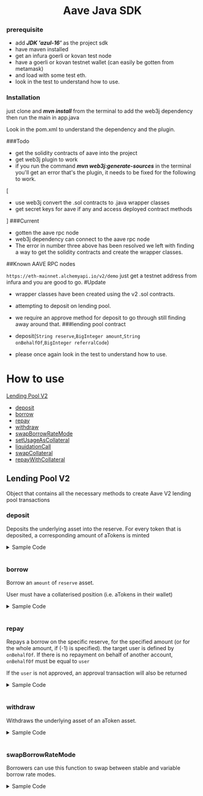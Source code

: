<h1 align="center">Aave Java SDK</h1>


### prerequisite
* add ***JDK 'azul-16'***  as the project sdk
* have maven installed
* get an infura goerli or kovan test node
* have a goerli or kovan testnet wallet (can easily be gotten from metamask)
* and load with some test eth.
* look in the test to understand how to use.
### Installation
just clone and ***mvn install*** from the terminal to add the web3j dependency then run the main in app.java

Look in the pom.xml to understand the dependency and the plugin.


###Todo
* get the solidity contracts of aave into the project
* get web3j plugin to work
* if you run the command ***mvn web3j:generate-sources*** in the terminal you'll get an error that's the plugin, it needs to be fixed for the following to work.

[
* use web3j convert the .sol contracts to .java wrapper classes
* get secret keys for aave if any and access deployed contract methods

]
###Current
* gotten the aave rpc node
* web3j dependency can connect to the aave rpc node
* The error in number three above has been resolved we left with finding a way to get the solidity contracts and create the wrapper classes.

##Known AAVE RPC nodes

``https://eth-mainnet.alchemyapi.io/v2/demo``
just get a testnet address from infura and you are good to go.
#Update
* wrapper classes have been created using the v2 .sol contracts.
* attempting to deposit on lending pool.
* we require an approve method for deposit to go through still finding away around that.
###lending pool contract
* deposit(``String reserve``,``BigInteger amount``,``String onBehalfOf``,``BigInteger referralCode``)


* please once again look in the test to understand how to use.

# How to use

[Lending Pool V2](#lending-pool-v2)
- [deposit](#deposit)
- [borrow](#borrow)
- [repay](#repay)
- [withdraw](#withdraw)
- [swapBorrowRateMode](#swapBorrowRateMode)
- [setUsageAsCollateral](#setUsageAsCollateral)
- [liquidationCall](#liquidationCall)
- [swapCollateral](#swapCollateral)
- [repayWithCollateral](#repayWithCollateral)

## Lending Pool V2

Object that contains all the necessary methods to create Aave V2 lending pool
transactions

### deposit

Deposits the underlying asset into the reserve. For every token that is
deposited, a corresponding amount of aTokens is minted

<details>
  <summary>Sample Code</summary>

```ts
import { LendingPool } from '@aave/contract-helpers';

const lendingPool = new LendingPool(provider, {
  LENDING_POOL: lendingPoolAddress,
  WETH_GATEWAY: wethGatewayAddress,
});

/*
- @param `user` The ethereum address that will make the deposit 
- @param `reserve` The ethereum address of the reserve 
- @param `amount` The amount to be deposited 
- @param @optional `onBehalfOf` The ethereum address for which user is depositing. It will default to the user address
*/
const txs: EthereumTransactionTypeExtended[] = await lendingPool.deposit({
  user,
  reserve,
  amount,
  onBehalfOf,
});
```

Submit transaction(s) as shown [here](#submitting-transactions)

</details>

<br />

### borrow

Borrow an `amount` of `reserve` asset.

User must have a collaterised position (i.e. aTokens in their wallet)


<details>
  <summary>Sample Code</summary>

```ts
import { LendingPool, InterestRate } from '@aave/contract-helpers';

const lendingPool = new LendingPool(provider, {
  LENDING_POOL: lendingPoolAddress,
  WETH_GATEWAY: wethGatewayAddress,
});

/*
- @param `user` The ethereum address that will receive the borrowed amount 
- @param `reserve` The ethereum address of the reserve asset 
- @param `amount` The amount to be borrowed, in human readable units (e.g. 2.5 ETH) 
- @param `interestRateMode`//Whether the borrow will incur a stable (InterestRate.Stable) or variable (InterestRate.Variable) interest rate
- @param @optional `debtTokenAddress` The ethereum address of the debt token of the asset you want to borrow. Only needed if the reserve is ETH mock address 
- @param @optional `onBehalfOf` The ethereum address for which user is borrowing. It will default to the user address 
*/
const txs: EthereumTransactionTypeExtended[] = await lendingPool.borrow({
  user,
  reserve,
  amount,
  interestRateMode,
  debtTokenAddress,
  onBehalfOf,
  referralCode,
});
```

Submit transaction as shown [here](#submitting-transactions)

</details>

<br />

### repay

Repays a borrow on the specific reserve, for the specified amount (or for the
whole amount, if (-1) is specified). the target user is defined by `onBehalfOf`.
If there is no repayment on behalf of another account, `onBehalfOf` must be
equal to `user`

If the `user` is not approved, an approval transaction will also be returned

<details>
  <summary>Sample Code</summary>

```ts
import { LendingPool, InterestRate } from '@aave/contract-helpers';

const lendingPool = new LendingPool(provider, {
  LENDING_POOL: lendingPoolAddress,
  WETH_GATEWAY: wethGatewayAddress,
});

/*
- @param `user` The ethereum address that repays 
- @param `reserve` The ethereum address of the reserve on which the user borrowed 
- @param `amount` The amount to repay, or (-1) if the user wants to repay everything 
- @param `interestRateMode` // Whether stable (InterestRate.Stable) or variable (InterestRate.Variable) debt will be repaid
- @param @optional `onBehalfOf` The ethereum address for which user is repaying. It will default to the user address
*/
const txs: EthereumTransactionTypeExtended[] = lendingPool.repay({
  user,
  reserve,
  amount,
  interestRateMode,
  onBehalfOf,
});
```

Submit transaction(s) as shown [here](#submitting-transactions)

</details>

<br />

### withdraw

Withdraws the underlying asset of an aToken asset.

<details>
  <summary>Sample Code</summary>

```ts
import { LendingPool } from '@aave/contract-helpers';

const lendingPool = new LendingPool(provider, {
  LENDING_POOL: lendingPoolAddress,
  WETH_GATEWAY: wethGatewayAddress,
});

/*
- @param `user` The ethereum address that will receive the aTokens 
- @param `reserve` The ethereum address of the reserve asset 
- @param `amount` The amount of aToken being redeemed 
- @param @optional `aTokenAddress` The ethereum address of the aToken. Only needed if the reserve is ETH mock address 
- @param @optional `onBehalfOf` The amount of aToken being redeemed. It will default to the user address
*/
const txs: EthereumTransactionTypeExtended[] = lendingPool.withdraw({
  user,
  reserve,
  amount,
  aTokenAddress,
  onBehalfOf,
});
```

Submit transaction as shown [here](#submitting-transactions)

</details>

<br />

### swapBorrowRateMode

Borrowers can use this function to swap between stable and variable borrow rate
modes.

<details>
  <summary>Sample Code</summary>

```ts
import { LendingPool, InterestRate } from '@aave/contract-helpers';

const lendingPool = new LendingPool(provider, {
  LENDING_POOL: lendingPoolAddress,
});

/*
- @param `user` The ethereum address that wants to swap rate modes 
- @param `reserve` The address of the reserve on which the user borrowed 
- @param `interestRateMode` //Whether the borrow will incur a stable (InterestRate.Stable) or variable (InterestRate.Variable) interest rate
*/
const txs: EthereumTransactionTypeExtended[] = lendingPool.swapBorrowRateMode({
  user,
  reserve,
  interestRateMode,
});
```

Submit transaction as shown [here](#submitting-transactions)

</details>

<br />